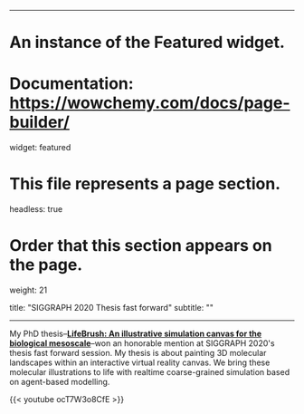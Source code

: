 
---
# An instance of the Featured widget.
# Documentation: https://wowchemy.com/docs/page-builder/
widget: featured

# This file represents a page section.
headless: true

# Order that this section appears on the page.
weight: 21

title: "SIGGRAPH 2020 Thesis fast forward"
subtitle: ""

---

My PhD thesis–**[LifeBrush: An illustrative simulation canvas for the biological mesoscale](https://prism.ucalgary.ca/handle/1880/111493)**–won an honorable mention at SIGGRAPH 2020's thesis fast forward session. My thesis is about painting 3D molecular landscapes within an interactive virtual reality canvas. We bring these molecular illustrations to life with realtime coarse-grained simulation based on agent-based modelling. 


{{< youtube ocT7W3o8CfE >}}